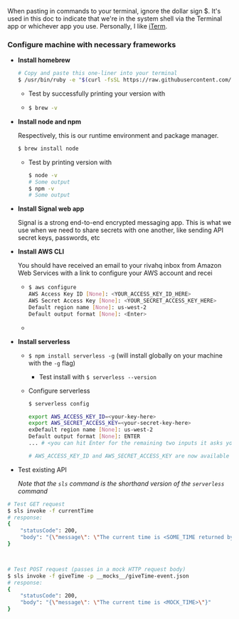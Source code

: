 

When pasting in commands to your terminal, ignore the dollar sign $. It's used in this doc to indicate that we're in the system shell via the Terminal app or whichever app you use. Personally, I like [iTerm](<https://iterm2.com/>).



### Configure machine with necessary frameworks

- **Install homebrew**

  ```bash
  # Copy and paste this one-liner into your terminal
  $ /usr/bin/ruby -e "$(curl -fsSL https://raw.githubusercontent.com/Homebrew/install/master/install)"
  ```

  - Test by successfully printing your version with

  - ```bash
    $ brew -v
    ```

    

- **Install node and npm**

  Respectively, this is our runtime environment and package manager.

  ```bash
  $ brew install node
  ```

  - Test by printing version with

    ```bash
    $ node -v
    # Some output
    $ npm -v
    # Some output
    ```



- **Install Signal web app**

  Signal is a strong end-to-end encrypted messaging app. This is what we use when we need to share secrets with one another, like sending API secret keys, passwords, etc

- **Install AWS CLI**

  You should have received an email to your rivahq inbox from Amazon Web Services with a link to configure your AWS account and recei

  

  - ```bash
    $ aws configure
    AWS Access Key ID [None]: <YOUR_ACCESS_KEY_ID_HERE>
    AWS Secret Access Key [None]: <YOUR_SECRET_ACCESS_KEY_HERE>
    Default region name [None]: us-west-2
    Default output format [None]: <Enter>
    ```

  - 

  

- **Install serverless**

  - `$ npm install serverless -g` (will install globally on your machine with the `-g` flag)

    - Test install with `$ serverless --version`

  - Configure serverless

    

    ```bash
    $ serverless config
    
    export AWS_ACCESS_KEY_ID=<your-key-here>
    export AWS_SECRET_ACCESS_KEY=<your-secret-key-here>
    exDefault region name [None]: us-west-2
    Default output format [None]: ENTER
    ... # <you can hit Enter for the remaining two inputs it asks you for
    
    # AWS_ACCESS_KEY_ID and AWS_SECRET_ACCESS_KEY are now available for serverless to use
    ```

    





- Test existing API 

  *Note that the `sls` command is the shorthand version of the `serverless` command*

```bash
# Test GET request
$ sls invoke -f currentTime
# response:
{
    "statusCode": 200,
    "body": "{\"message\": \"The current time is <SOME_TIME returned by API>\"}"
}



# Test POST request (passes in a mock HTTP request body)
$ sls invoke -f giveTime -p __mocks__/giveTime-event.json
# response:
{
    "statusCode": 200,
    "body": "{\"message\": \"The current time is <MOCK_TIME>\"}"
}
```

